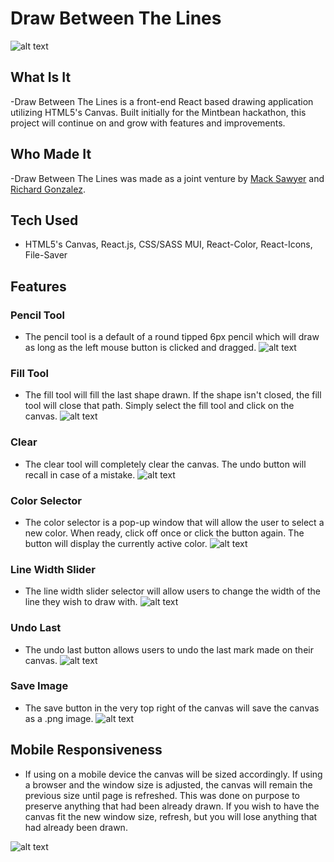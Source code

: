 # Draw Between The Lines
![alt text](src/images/Painting7.png)

## What Is It
-Draw Between The Lines is a front-end React based drawing application utilizing HTML5's Canvas. Built initially for the Mintbean hackathon, this project will continue on and grow with features and improvements.

## Who Made It
-Draw Between The Lines was made as a joint venture by [Mack Sawyer](https://github.com/macktsawyer) and [Richard Gonzalez](https://github.com/RichardGAnthology).

## Tech Used
- HTML5's Canvas, React.js, CSS/SASS MUI, React-Color, React-Icons, File-Saver

## Features

### Pencil Tool
- The pencil tool is a default of a round tipped 6px pencil which will draw as long as the left mouse button is clicked and dragged.
![alt text](src/images/0-Line.png)

### Fill Tool
- The fill tool will fill the last shape drawn. If the shape isn't closed, the fill tool will close that path. Simply select the fill tool and click on the canvas.
![alt text](src/images/0-Fill.png)

### Clear
- The clear tool will completely clear the canvas. The undo button will recall in case of a mistake.
![alt text](src/images/0-Clear.png)

### Color Selector
- The color selector is a pop-up window that will allow the user to select a new color. When ready, click off once or click the button again. The button will display the currently active color.
![alt text](src/images/0-Color.png)

### Line Width Slider
- The line width slider selector will allow users to change the width of the line they wish to draw with.
![alt text](src/images/0-Slider.png)

### Undo Last
- The undo last button allows users to undo the last mark made on their canvas.
![alt text](src/images/0-UndoLast.png) 

### Save Image
- The save button in the very top right of the canvas will save the canvas as a .png image.
![alt text](src/images/0-Save.png)

## Mobile Responsiveness
- If using on a mobile device the canvas will be sized accordingly. If using a browser and the window size is adjusted, the canvas will remain the previous size until page is refreshed. This was done on purpose to preserve anything that had been already drawn. If you wish to have the canvas fit the new window size, refresh, but you will lose anything that had already been drawn.

![alt text](src/images/Painting5.png)
